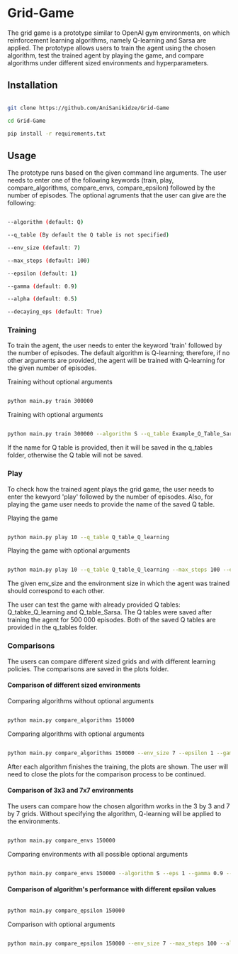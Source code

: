 # Grid-Game

The grid game is a prototype similar to OpenAI gym environments, on which  reinforcement learning algorithms, namely Q-learning and Sarsa are applied. The prototype allows users to train the agent using the chosen algorithm, test the trained agent by playing the game, and compare algorithms under different sized environments and hyperparameters.

## Installation

```bash

git clone https://github.com/AniSanikidze/Grid-Game

cd Grid-Game

pip install -r requirements.txt

```

## Usage
The prototype  runs based on the given command line arguments. The user needs to enter one of the following keywords (train, play, compare_algorithms, compare_envs, compare_epsilon) followed by the number of episodes. The optional agruments that the user can give are the following:

```bash

--algorithm (default: Q)

--q_table (By default the Q table is not specified)

--env_size (default: 7)

--max_steps (default: 100)

--epsilon (default: 1)

--gamma (default: 0.9)

--alpha (default: 0.5)

--decaying_eps (default: True)

```


### Training
To train the agent, the user needs to enter the keyword 'train' followed by the number of episodes. The default algorithm is Q-learning; therefore, if no other arguments are provided, the agent will be trained with Q-learning for the given number of episodes.

Training without optional arguments

```bash

python main.py train 300000

```
Training with optional arguments

```bash

python main.py train 300000 --algorithm S --q_table Example_Q_Table_Sarsa --env_size 7  --epsilon 1 --gamma 0.9 --alpha 0.5 --decaying_eps True --max_steps 100

```

If the name for Q table is provided, then it will be saved in the q_tables folder, otherwise the Q table will not be saved.

### Play

To check how the trained agent plays the grid game, the user needs to enter the kewyord 'play' followed by the number of episodes. Also, for playing the game user needs to provide the name of the saved Q table.

Playing the game

```bash

python main.py play 10 --q_table Q_table_Q_learning

```
Playing the game with optional arguments

```bash

python main.py play 10 --q_table Q_table_Q_learning --max_steps 100 --env_size 7

```

The given env_size and the environment size in which the agent was trained should correspond to each other.

The user can test the game with already provided Q tables: Q_tabke_Q_learning and Q_table_Sarsa. The Q tables were saved after training the agent for 500 000 episodes. Both of the saved Q tables are provided in the q_tables folder.


### Comparisons
The users can compare different sized grids and with different learning policies. The comparisons are saved in the plots folder.


#### Comparison of different sized environments
Comparing algorithms without optional arguments

```bash

python main.py compare_algorithms 150000

```
Comparing algorithms with optional arguments

```bash

python main.py compare_algorithms 150000 --env_size 7 --epsilon 1 --gamma 0.9 --alpha 0.5 --max_steps 100 --decaying_eps True

```

After each algorithm finishes the training, the plots are shown. The user will need to close the plots for the comparison process to be continued.

#### Comparison of 3x3 and 7x7 environments

The users can compare how the chosen algorithm works in the 3 by 3 and 7 by 7 grids. Without specifying the algorithm, Q-learning will be applied to the environments.

```bash

python main.py compare_envs 150000

```

Comparing environments with all possible optional arguments

```bash

python main.py compare_envs 150000 --algorithm S --eps 1 --gamma 0.9 --alpha 0.5 --decaying_eps True --max_steps 100

```

#### Comparison of algorithm's performance with different epsilon values

```bash

python main.py compare_epsilon 150000

```
Comparison with optional arguments
```bash

python main.py compare_epsilon 150000 --env_size 7 --max_steps 100 --algorithm S

```